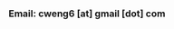

### Email: cweng6 [at] gmail [dot] com
<!---
### Backgrounds

Chao Weng is a manager and principal researcher at Tencent AI Lab. He manages two groups of researchers and engineers focusing on speech tech (including speech codec, recognition, synthesis, and processing) and high-performance computing (for speech, translation, and vision). Prior to joining Tencent, Chao spent three years in Apple’s Siri Speech team as a key engineer responsible for Siri speech recognition and successfully delivered the very first far-field and convolutional acoustic models on iPhone and HomePod. He was advised by Prof. Biing-Hwang (Fred) Juang (a member of NAE) and conducted research at AT&T Labs Research and Microsoft Research during his PhD graduate study. Chao holds a Ph.D. in Electrical and Computer Engineering from the Georgia Institute of Technology.


### Experiences 

- Manager & Principal Researcher, Tencent AI lab, Nov. 2017 - 
- Speech Research & Dev. Engineer, Siri at Apple, Cupertino, CA, Aug. 2014 - Oct. 2017
- Research Assistant, Georgia Institute of Technology, Atlanta, GA,  Jan. 2010 - July. 2014
> Advisor: Biing-Hwang (Fred) Juang
- Research Intern, Microsoft Research, Redmond, WA,  May. 2013 - Aug. 2013
> Mentor: Dong Yu, Mike Seltzer, Jasha Droppo
- Research Intern, AT&T Labs Research, Florham Park, NJ,  May. 2012 - Aug. 2012
> Mentor: David Thomson, Patrick Haffner, Diamantino Caseiro

### Publications

[Google Scholar Page](https://scholar.google.com/citations?user=pRA19-8AAAAJ&hl=en)  

-->
